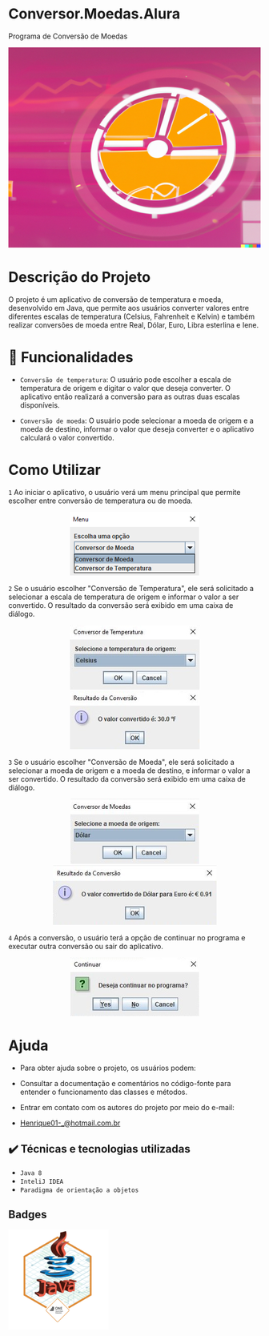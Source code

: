 # Conversor.Moedas.Alura
Programa de Conversão de Moedas
<div>
  <img src="https://github.com/henriqueerds/Conversor.Moedas.Alura/blob/cfacd282abc19f9da12d73e3dc6164b0ad49d1f1/Imagens/2023-07-27%2023.16.16.png" width =100% height= 400px>
</div>

# Descrição do Projeto
O projeto é um aplicativo de conversão de temperatura e moeda, desenvolvido em Java, que permite aos usuários converter valores entre diferentes escalas de temperatura (Celsius, Fahrenheit e Kelvin) e também realizar conversões de moeda entre Real, Dólar, Euro, Libra esterlina e Iene.

# 🔨 Funcionalidades
- `Conversão de temperatura`: O usuário pode escolher a escala de temperatura de origem e digitar o valor que deseja converter. O aplicativo então realizará a conversão para as outras duas escalas disponíveis.

- `Conversão de moeda`: O usuário pode selecionar a moeda de origem e a moeda de destino, informar o valor que deseja converter e o aplicativo calculará o valor convertido.

# Como Utilizar
`1` Ao iniciar o aplicativo, o usuário verá um menu principal que permite escolher entre conversão de temperatura ou de moeda.
<div align="center"><img src="https://github.com/henriqueerds/Conversor.Moedas.Alura/blob/9e7a814aae047756b452287ee97f7261b42b2576/Imagens/menu.png" ></div>

`2` Se o usuário escolher "Conversão de Temperatura", ele será solicitado a selecionar a escala de temperatura de origem e informar o valor a ser convertido. O resultado da conversão será exibido em uma caixa de diálogo.
<div align="center"> <img src= "https://github.com/henriqueerds/Conversor.Moedas.Alura/blob/9e7a814aae047756b452287ee97f7261b42b2576/Imagens/temperatura.JPG"> <img src="https://github.com/henriqueerds/Conversor.Moedas.Alura/blob/9e7a814aae047756b452287ee97f7261b42b2576/Imagens/resultado%20temperatura.JPG"></div>

`3` Se o usuário escolher "Conversão de Moeda", ele será solicitado a selecionar a moeda de origem e a moeda de destino, e informar o valor a ser convertido. O resultado da conversão será exibido em uma caixa de diálogo.
<div align="center"> <img src= "https://github.com/henriqueerds/Conversor.Moedas.Alura/blob/9e7a814aae047756b452287ee97f7261b42b2576/Imagens/moedas.JPG"> <img src="https://github.com/henriqueerds/Conversor.Moedas.Alura/blob/9e7a814aae047756b452287ee97f7261b42b2576/Imagens/resultado%20moedas.JPG"></div>

`4` Após a conversão, o usuário terá a opção de continuar no programa e executar outra conversão ou sair do aplicativo.
<div align="center"><img src="https://github.com/henriqueerds/Conversor.Moedas.Alura/blob/9e7a814aae047756b452287ee97f7261b42b2576/Imagens/continuar.JPG"></div>

# Ajuda
- Para obter ajuda sobre o projeto, os usuários podem:

- Consultar a documentação e comentários no código-fonte para entender o funcionamento das classes e métodos.
- Entrar em contato com os autores do projeto por meio do e-mail:
- Henrique01-_@hotmail.com.br

## ✔️ Técnicas e tecnologias utilizadas

- ``Java 8``
- ``InteliJ IDEA``
- ``Paradigma de orientação a objetos``

## Badges
<div><img src = "https://github.com/henriqueerds/Conversor.Moedas.Alura/blob/0504d5ec3f3a6aa3690c80e8518de9b843fd4e07/Imagens/cms_files_10224_1671211937Prancheta_8.png" width = 200px></div>
